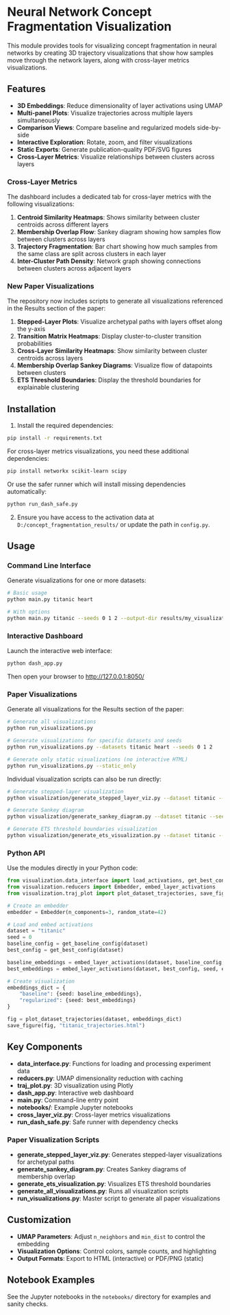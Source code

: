 # Neural Network Concept Fragmentation Visualization

This module provides tools for visualizing concept fragmentation in neural networks by creating 3D trajectory visualizations that show how samples move through the network layers, along with cross-layer metrics visualizations.

## Features

- **3D Embeddings**: Reduce dimensionality of layer activations using UMAP
- **Multi-panel Plots**: Visualize trajectories across multiple layers simultaneously
- **Comparison Views**: Compare baseline and regularized models side-by-side
- **Interactive Exploration**: Rotate, zoom, and filter visualizations
- **Static Exports**: Generate publication-quality PDF/SVG figures
- **Cross-Layer Metrics**: Visualize relationships between clusters across layers

### Cross-Layer Metrics

The dashboard includes a dedicated tab for cross-layer metrics with the following visualizations:

1. **Centroid Similarity Heatmaps**: Shows similarity between cluster centroids across different layers
2. **Membership Overlap Flow**: Sankey diagram showing how samples flow between clusters across layers
3. **Trajectory Fragmentation**: Bar chart showing how much samples from the same class are split across clusters in each layer
4. **Inter-Cluster Path Density**: Network graph showing connections between clusters across adjacent layers

### New Paper Visualizations

The repository now includes scripts to generate all visualizations referenced in the Results section of the paper:

1. **Stepped-Layer Plots**: Visualize archetypal paths with layers offset along the y-axis
2. **Transition Matrix Heatmaps**: Display cluster-to-cluster transition probabilities
3. **Cross-Layer Similarity Heatmaps**: Show similarity between cluster centroids across layers
4. **Membership Overlap Sankey Diagrams**: Visualize flow of datapoints between clusters
5. **ETS Threshold Boundaries**: Display the threshold boundaries for explainable clustering

## Installation

1. Install the required dependencies:

```bash
pip install -r requirements.txt
```

For cross-layer metrics visualizations, you need these additional dependencies:
```bash
pip install networkx scikit-learn scipy
```

Or use the safer runner which will install missing dependencies automatically:
```bash
python run_dash_safe.py
```

2. Ensure you have access to the activation data at `D:/concept_fragmentation_results/` or update the path in `config.py`.

## Usage

### Command Line Interface

Generate visualizations for one or more datasets:

```bash
# Basic usage
python main.py titanic heart

# With options
python main.py titanic --seeds 0 1 2 --output-dir results/my_visualizations --max-samples 150
```

### Interactive Dashboard

Launch the interactive web interface:

```bash
python dash_app.py
```

Then open your browser to http://127.0.0.1:8050/

### Paper Visualizations

Generate all visualizations for the Results section of the paper:

```bash
# Generate all visualizations
python run_visualizations.py

# Generate visualizations for specific datasets and seeds
python run_visualizations.py --datasets titanic heart --seeds 0 1 2

# Generate only static visualizations (no interactive HTML)
python run_visualizations.py --static_only
```

Individual visualization scripts can also be run directly:

```bash
# Generate stepped-layer visualization
python visualization/generate_stepped_layer_viz.py --dataset titanic --seed 0

# Generate Sankey diagram
python visualization/generate_sankey_diagram.py --dataset titanic --seed 0

# Generate ETS threshold boundaries visualization
python visualization/generate_ets_visualization.py --dataset titanic --layer layer2
```

### Python API

Use the modules directly in your Python code:

```python
from visualization.data_interface import load_activations, get_best_config, get_baseline_config
from visualization.reducers import Embedder, embed_layer_activations
from visualization.traj_plot import plot_dataset_trajectories, save_figure

# Create an embedder
embedder = Embedder(n_components=3, random_state=42)

# Load and embed activations
dataset = "titanic"
seed = 0
baseline_config = get_baseline_config(dataset)
best_config = get_best_config(dataset)

baseline_embeddings = embed_layer_activations(dataset, baseline_config, seed, embedder=embedder)
best_embeddings = embed_layer_activations(dataset, best_config, seed, embedder=embedder)

# Create visualization
embeddings_dict = {
    "baseline": {seed: baseline_embeddings},
    "regularized": {seed: best_embeddings}
}

fig = plot_dataset_trajectories(dataset, embeddings_dict)
save_figure(fig, "titanic_trajectories.html")
```

## Key Components

- **data_interface.py**: Functions for loading and processing experiment data
- **reducers.py**: UMAP dimensionality reduction with caching
- **traj_plot.py**: 3D visualization using Plotly
- **dash_app.py**: Interactive web dashboard
- **main.py**: Command-line entry point
- **notebooks/**: Example Jupyter notebooks
- **cross_layer_viz.py**: Cross-layer metrics visualizations
- **run_dash_safe.py**: Safe runner with dependency checks

### Paper Visualization Scripts

- **generate_stepped_layer_viz.py**: Generates stepped-layer visualizations for archetypal paths
- **generate_sankey_diagram.py**: Creates Sankey diagrams of membership overlap
- **generate_ets_visualization.py**: Visualizes ETS threshold boundaries
- **generate_all_visualizations.py**: Runs all visualization scripts
- **run_visualizations.py**: Master script to generate all paper visualizations

## Customization

- **UMAP Parameters**: Adjust `n_neighbors` and `min_dist` to control the embedding
- **Visualization Options**: Control colors, sample counts, and highlighting
- **Output Formats**: Export to HTML (interactive) or PDF/PNG (static)

## Notebook Examples

See the Jupyter notebooks in the `notebooks/` directory for examples and sanity checks.